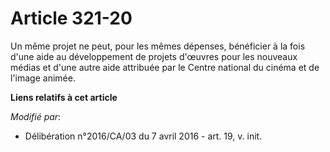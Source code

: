# Article 321-20

Un même projet ne peut, pour les mêmes dépenses, bénéficier à la fois  d'une aide au développement de projets d'œuvres pour
les nouveaux médias  et d'une autre aide attribuée par le Centre national du cinéma et de  l'image animée.

**Liens relatifs à cet article**

_Modifié par_:

  - Délibération n°2016/CA/03 du 7 avril 2016 - art. 19, v. init.
